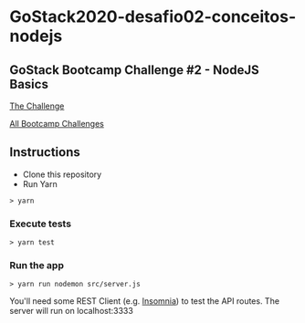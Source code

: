 # GoStack2020-desafio02-conceitos-nodejs
## GoStack Bootcamp Challenge #2 - NodeJS Basics

[The Challenge](https://github.com/Rocketseat/bootcamp-gostack-desafios/tree/master/desafio-conceitos-nodejs)

[All Bootcamp Challenges](https://github.com/Rocketseat/bootcamp-gostack-desafios)

## Instructions
* Clone this repository
* Run Yarn
```shell
> yarn
```
### Execute tests
```shell
> yarn test
```
### Run the app
```shell
> yarn run nodemon src/server.js
```
You'll need some REST Client (e.g. [Insomnia](https://insomnia.rest/)) to test the API routes.
The server will run on localhost:3333
